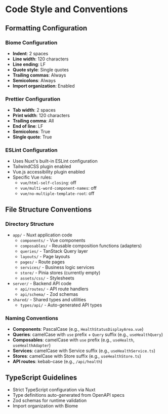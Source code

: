# Code Style and Conventions

## Formatting Configuration

### Biome Configuration

- **Indent**: 2 spaces
- **Line width**: 120 characters
- **Line ending**: LF
- **Quote style**: Single quotes
- **Trailing commas**: Always
- **Semicolons**: Always
- **Import organization**: Enabled

### Prettier Configuration

- **Tab width**: 2 spaces
- **Print width**: 120 characters
- **Trailing comma**: All
- **End of line**: LF
- **Semicolons**: True
- **Single quote**: True

### ESLint Configuration

- Uses Nuxt's built-in ESLint configuration
- TailwindCSS plugin enabled
- Vue.js accessibility plugin enabled
- Specific Vue rules:
  - `vue/html-self-closing`: off
  - `vue/multi-word-component-names`: off
  - `vue/no-multiple-template-root`: off

## File Structure Conventions

### Directory Structure

- `app/` - Nuxt application code
  - `components/` - Vue components
  - `composables/` - Reusable composition functions (adapters)
  - `queries/` - TanStack Query layer
  - `layouts/` - Page layouts
  - `pages/` - Route pages
  - `services/` - Business logic services
  - `store/` - Pinia stores (currently empty)
  - `assets/css/` - Stylesheets
- `server/` - Backend API code
  - `api/routes/` - API route handlers
  - `api/schema/` - Zod schemas
- `shared/` - Shared types and utilities
  - `types/api/` - Auto-generated API types

### Naming Conventions

- **Components**: PascalCase (e.g., `HealthStatusDisplayArea.vue`)
- **Queries**: camelCase with `use` prefix + `Query` suffix (e.g., `useHealthQuery`)
- **Composables**: camelCase with `use` prefix (e.g., `useHealth`, `useHealthAdapter`)
- **Services**: camelCase with Service suffix (e.g., `useHealthService.ts`)
- **Stores**: camelCase with Store suffix (e.g., `useHealthStore.ts`)
- **API routes**: kebab-case (e.g., `/api/health`)

## TypeScript Guidelines

- Strict TypeScript configuration via Nuxt
- Type definitions auto-generated from OpenAPI specs
- Zod schemas for runtime validation
- Import organization with Biome
